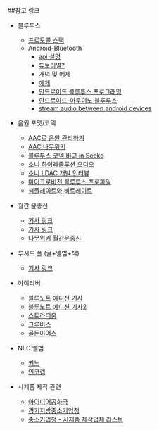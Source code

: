 ##참고 링크

- 블루투스
	- [프로토콜 스택](http://blog.naver.com/windi97/220603292879)
	- Android-Bluetooth
		- [api 설명](http://www.hardroid.net/archives/190)
		- [튜토리얼?](http://arsviator.blogspot.kr/2014/06/bluetooth-programming-in-android-12.html)
		- [개념 및 예제](https://gist.github.com/JaeWoongOh/68ff7c1c41b07c698c4d)
		- [예제](http://dev.re.kr/39)
		- [안드로이드 블루투스 프로그래밍](http://hyoin1223.tistory.com/entry/%EC%95%88%EB%93%9C%EB%A1%9C%EC%9D%B4%EB%93%9C-%EB%B8%94%EB%A3%A8%ED%88%AC%EC%8A%A4-%ED%94%84%EB%A1%9C%EA%B7%B8%EB%9E%98%EB%B0%8D)
		- [안드로이드-아두이노 블루투스](http://www.hardcopyworld.com/ngine/aduino/index.php/archives/177)
		- [stream audio between android devices](http://stackoverflow.com/questions/16789394/how-to-stream-audio-from-one-android-device-to-another-android-device-via-blueto)

- 음원 포맷/코덱
	- [AAC로 음원 관리하기](https://fenderwhite.wordpress.com/2015/12/06/aac%EB%A1%9C-%EC%9D%8C%EC%9B%90-%EA%B4%80%EB%A6%AC%ED%95%98%EA%B8%B0-%EB%AC%B4%EC%86%90%EC%8B%A4-%EC%9D%8C%EC%9B%90-%EB%B3%80%ED%99%98/)
	- [AAC 나무위키](https://namu.wiki/w/AAC)
	- [블루투스 코덱 비교 in Seeko](https://www.seeko.co.kr/zboard4/zboard.php?id=review&no=27293)
	- [소니 하이레졸루션 오디오](http://www.sony.co.kr/electronics/hi-res-audio)
	- [소니 LDAC 개발 인터뷰](http://www.stylezineblog.com/3458)
	- [마이크로비전 블루투스 프로파일](http://www.microvision.co.kr/bluetooth/lecture/lecture_protocol_1.htm)
	- [샘플레이트와 비트레이트](http://ospace.tistory.com/101)
	

- 월간 윤종신
	- [기사 링크](http://tenasia.hankyung.com/archives/770956)
	- [기사 링크](http://news.mk.co.kr/newsRead.php?year=2016&no=84766)
	- [나무위키 월간윤종신](https://namu.wiki/w/%EC%9C%A4%EC%A2%85%EC%8B%A0/%EC%9B%94%EA%B0%84%20%EC%9C%A4%EC%A2%85%EC%8B%A0)

- 루시드 폴 (귤+앨범+책)
	- [기사 링크](http://sports.khan.co.kr/news/sk_index.html?art_id=201512120055453&sec_id=540101)

- 아이리버
	- [블루노트 에디션 기사](http://www.tinman.co.kr/board/bbs/board.php?bo_table=NEWS&wr_id=501#.Vq7LRDaLRdg)
	- [블루노트 에디션 기사2](http://www.earlyadopter.co.kr/7564)
	- [스트라디움](http://www.stradeum.com/)
	- [그루버스](http://www.groovers.kr/main)
	- [골든이어스](http://ko.goldenears.net/)

- NFC 앨범
	- [키노](http://kihno.com/)
	- [인코렙](http://www.incorep.com/kor/)
	
- 시제품 제작 관련
	- [아이디어공화국](http://www.asdfjkl.co.kr/service/service_7.php#app)
	- [경기지방중소기업청](http://www.smba.go.kr/local/gyeonggi/support/info_equip.do?mc=usr0001378)
	- [중소기업청 - 시제품 제작업체 리스트](http://startbiz.changupnet.go.kr/ikedManageMain/entpz.vd?mode=list&seq=1653&curpage=1&area_div=10&condition=&keyword=&opt1_yn=Y&opt4_yn=Y&opt5_yn=Y&rows=20)
